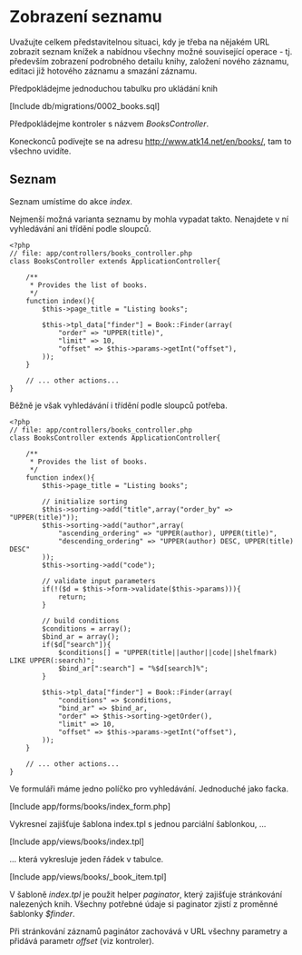 Zobrazení seznamu
=================

Uvažujte celkem představitelnou situaci, kdy je třeba na nějakém URL zobrazit seznam knížek
a nabídnou všechny možné související operace - tj. především zobrazení podrobného detailu knihy, založení nového záznamu,
editaci již hotového záznamu a smazání záznamu.

Předpokládejme jednoduchou tabulku pro ukládání knih

[Include db/migrations/0002_books.sql]

Předpokládejme kontroler s názvem _BooksController_.

Koneckonců podívejte se na adresu <http://www.atk14.net/en/books/>, tam to všechno uvidíte.

Seznam
------

Seznam umístíme do akce _index_.

Nejmenší možná varianta seznamu by mohla vypadat takto. Nenajdete v ní vyhledávání ani třídění podle sloupců.

	<?php
	// file: app/controllers/books_controller.php
	class BooksController extends ApplicationController{

		/**
		 * Provides the list of books.
		 */
		function index(){
			$this->page_title = "Listing books";

			$this->tpl_data["finder"] = Book::Finder(array(
				"order" => "UPPER(title)",
				"limit" => 10,
				"offset" => $this->params->getInt("offset"),
			));
		}

		// ... other actions...
	}

Běžně je však vyhledávání i třídění podle sloupců potřeba.

	<?php
	// file: app/controllers/books_controller.php
	class BooksController extends ApplicationController{

		/**
		 * Provides the list of books.
		 */
		function index(){
			$this->page_title = "Listing books";

			// initialize sorting
			$this->sorting->add("title",array("order_by" => "UPPER(title)"));
			$this->sorting->add("author",array(
				"ascending_ordering" => "UPPER(author), UPPER(title)",
				"descending_ordering" => "UPPER(author) DESC, UPPER(title) DESC"
			));
			$this->sorting->add("code");

			// validate input parameters
			if(!($d = $this->form->validate($this->params))){
				return;
			}

			// build conditions
			$conditions = array();
			$bind_ar = array();
			if($d["search"]){
				$conditions[] = "UPPER(title||author||code||shelfmark) LIKE UPPER(:search)";
				$bind_ar[":search"] = "%$d[search]%";
			}

			$this->tpl_data["finder"] = Book::Finder(array(
				"conditions" => $conditions,
				"bind_ar" => $bind_ar,
				"order" => $this->sorting->getOrder(),
				"limit" => 10,
				"offset" => $this->params->getInt("offset"),
			));
		}

		// ... other actions...
	}

Ve formuláři máme jedno políčko pro vyhledávání. Jednoduché jako facka.

[Include app/forms/books/index_form.php]

Vykresneí zajišťuje šablona index.tpl s jednou parciální šablonkou, ...

[Include app/views/books/index.tpl]

... která vykresluje jeden řádek v tabulce.

[Include app/views/books/_book_item.tpl]

V šabloně _index.tpl_ je použit helper _paginator_, který zajišťuje stránkování nalezených knih. Všechny potřebné údaje si paginator zjistí z proměnné šablonky _$finder_.

Při stránkování záznamů paginátor zachovává v URL všechny parametry a přidává parametr _offset_ (viz kontroler).
